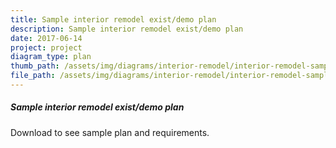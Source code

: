 ```yaml
---
title: Sample interior remodel exist/demo plan
description: Sample interior remodel exist/demo plan
date: 2017-06-14
project: project
diagram_type: plan
thumb_path: /assets/img/diagrams/interior-remodel/interior-remodel-sample-exist-demo-plan.png
file_path: /assets/img/diagrams/interior-remodel/interior-remodel-sample-exist-demo-plan.pdf
---
```

##### Sample interior remodel exist/demo plan
Download to see sample plan and requirements.

